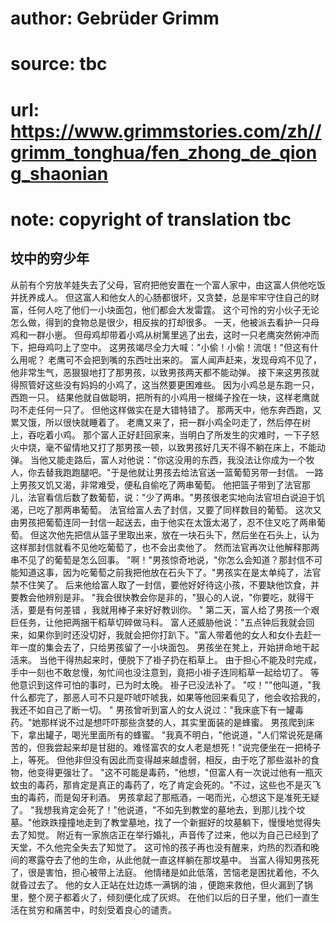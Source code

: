 # author: Gebrüder Grimm
# source: tbc
# url: https://www.grimmstories.com/zh//grimm_tonghua/fen_zhong_de_qiong_shaonian
# note: copyright of translation tbc

## 坟中的穷少年 

从前有个穷放羊娃失去了父母，官府把他安置在一个富人家中，由这富人供他吃饭并抚养成人。
但这富人和他女人的心肠都很坏，又贪婪，总是牢牢守住自己的财富，任何人吃了他们一小块面包，他们都会大发雷霆。
这个可怜的穷小伙子无论怎么做，得到的食物总是很少，相反挨的打却很多。
一天，他被派去看护一只母鸡和一群小崽。
但母鸡却带着小鸡从树篱里逃了出去，这时一只老鹰突然俯冲而下，把母鸡叼上了空中。
这男孩竭尽全力大喊："小偷！小偷！流氓！"但这有什么用呢？
老鹰可不会把到嘴的东西吐出来的。
富人闻声赶来，发现母鸡不见了，他非常生气，恶狠狠地打了那男孩，以致男孩两天都不能动弹。
接下来这男孩就得照管好这些没有妈妈的小鸡了，这当然要更困难些。
因为小鸡总是东跑一只，西跑一只。
结果他就自做聪明，把所有的小鸡用一根绳子拴在一块，这样老鹰就叼不走任何一只了。
但他这样做实在是大错特错了。
那两天中，他东奔西跑，又累又饿，所以很快就睡着了。
老鹰又来了，把一群小鸡全叼走了，然后停在树上，吞吃着小鸡。
那个富人正好赶回家来，当明白了所发生的灾难时，一下子怒火中烧，毫不留情地又打了那男孩一顿，以致男孩好几天不得不躺在床上，不能动弹。
当他又能走路后，富人对他说："你这没用的东西，我没法让你成为一个牧人，你去替我跑跑腿吧。"于是他就让男孩去给法官送一篮葡萄另带一封信。
一路上男孩又饥又渴，非常难受，便私自偷吃了两串葡萄。
他把篮子带到了法官那儿，法官看信后数了数葡萄，说："少了两串。"男孩很老实地向法官坦白说迫于饥渴，已吃了那两串葡萄。
法官给富人去了封信，又要了同样数目的葡萄。
这次又由男孩把葡萄连同一封信一起送去，由于他实在太饿太渴了，忍不住又吃了两串葡萄。
但这次他先把信从篮子里取出来，放在一块石头下，然后坐在石头上，认为这样那封信就看不见他吃葡萄了，也不会出卖他了。
然而法官再次让他解释那两串不见了的葡萄是怎么回事。
"啊！"男孩惊奇地说，"你怎么会知道？那封信不可能知道这事，因为吃葡萄之前我把他放在石头下了。"男孩实在是太单纯了，法官禁不住笑了。
后来他给富人取了一封信，要他好好待这小孩，不要缺他饮食，并要教会他辨别是非。
"我会很快教会你是非的，"狠心的人说，"你要吃，就得干活，要是有何差错
，我就用棒子来好好教训你。 "
第二天，富人给了男孩一个艰巨任务，让他把两捆干稻草切碎做马料。
富人还威胁他说："五点钟后我就会回来，如果你到时还没切好，我就会把你打趴下。"富人带着他的女人和女仆去赶一年一度的集会去了，只给男孩留了一小块面包。
男孩坐在凳上，开始拼命地干起活来。
当他干得热起来时，便脱下了褂子扔在稻草上。
由于担心不能及时完成，手中一刻也不敢怠慢，匆忙间也没注意到，竟把小褂子连同稻草一起给切了。
等他意识到这件可怕的事时，已为时太晚。 褂子已没法补了。
"哎！""他叫道，"我什么都完了，那恶人可不只是吓唬吓唬我，如果等他回来看见了，他会收拾我的，我还不如自己了断一切。
"
男孩曾听到富人的女人说过："我床底下有一罐毒药。"她那样说不过是想吓吓那些贪婪的人，其实里面装的是蜂蜜。
男孩爬到床下，拿出罐子，喝光里面所有的蜂蜜。
"我真不明白，"他说道，"人们常说死是痛苦的，但我尝起来却是甘甜的。难怪富农的女人老是想死！"说完便坐在一把椅子上，等死。
但他非但没有因此而变得越来越虚弱，相反，由于吃了那些滋补的食物，他变得更强壮了。
"这不可能是毒药，"他想，"但富人有一次说过他有一瓶灭蚊虫的毒药，那肯定是真正的毒药了，吃了肯定会死的。"不过，这些也不是灭飞虫的毒药，而是匈牙利酒。
男孩拿起了那瓶酒，一喝而光，心想这下是准死无疑了。
"我想我肯定会死了！"他说道，"不如先到教堂的墓地去，到那儿找个坟墓。"他跌跌撞撞地走到了教堂墓地，找了一个新掘好的坟墓躺下，慢慢地觉得失去了知觉。
附近有一家旅店正在举行婚礼，声音传了过来，他以为自己已经到了天堂，不久他完全失去了知觉了。
这可怜的孩子再也没有醒来，灼热的烈酒和晚间的寒露夺去了他的生命，从此他就一直这样躺在那坟墓中。
当富人得知男孩死了，很是害怕，担心被带上法庭。
他情绪是如此低落，苦恼老是困扰着他，不久就昏过去了。
他的女人正站在灶边炼一满锅的油
，便跑来救他，但火漏到了锅里，整个房子都着火了，倾刻便化成了灰烬。
在他们以后的日子里，他们一直生活在贫穷和痛苦中，时刻受着良心的谴责。
